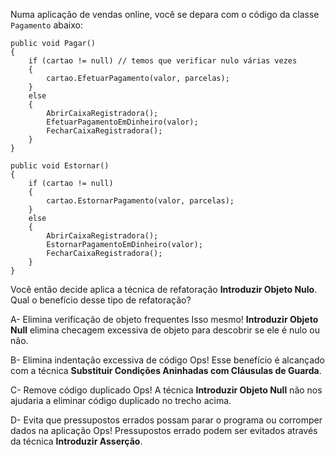 ﻿Numa aplicação de vendas online, você se depara com o código da classe `Pagamento` abaixo:

```
public void Pagar()		 
{		 
    if (cartao != null) // temos que verificar nulo várias vezes		 
    {		 
        cartao.EfetuarPagamento(valor, parcelas);		 
    }		 
    else		 
    {
        AbrirCaixaRegistradora();		           
        EfetuarPagamentoEmDinheiro(valor);
        FecharCaixaRegistradora();	
    }
}		 
 		 
public void Estornar()
{		 
    if (cartao != null)
    {		 
        cartao.EstornarPagamento(valor, parcelas);		 
    }		 
    else		 
    {
        AbrirCaixaRegistradora();
        EstornarPagamentoEmDinheiro(valor);
        FecharCaixaRegistradora();
    }
}
```

Você então decide aplica a técnica de refatoração **Introduzir Objeto Nulo**.
Qual o benefício desse tipo de refatoração?

A- Elimina verificação de objeto frequentes
Isso mesmo! **Introduzir Objeto Null** elimina checagem excessiva de objeto para descobrir se ele é nulo ou não.

B- Elimina indentação excessiva de código
Ops! Esse benefício é alcançado com a técnica **Substituir Condições Aninhadas com Cláusulas de Guarda**.

C- Remove código duplicado
Ops! A técnica **Introduzir Objeto Null** não nos ajudaria a eliminar código duplicado no trecho acima.

D- Evita que pressupostos errados possam parar o programa ou corromper dados na aplicação
Ops! Pressupostos errado podem ser evitados através da técnica **Introduzir Asserção**.




